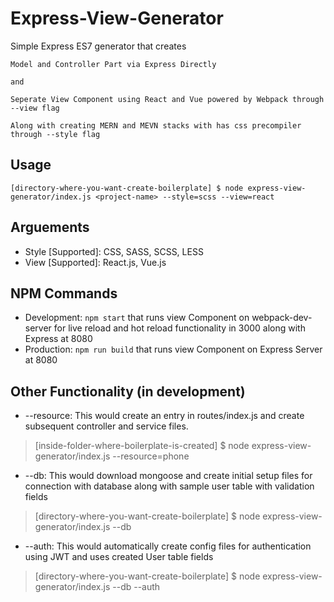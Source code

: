 # Express-View-Generator
Simple Express ES7 generator that creates 

    Model and Controller Part via Express Directly 

    and 

    Seperate View Component using React and Vue powered by Webpack through --view flag

    Along with creating MERN and MEVN stacks with has css precompiler through --style flag

## Usage

    [directory-where-you-want-create-boilerplate] $ node express-view-generator/index.js <project-name> --style=scss --view=react

## Arguements

- Style [Supported]: CSS, SASS, SCSS, LESS 
- View [Supported]: React.js, Vue.js

## NPM Commands

- Development: `npm start` that runs view Component on webpack-dev-server for live reload and hot reload functionality in 3000 along with Express at 8080
- Production: `npm run build` that runs view Component on Express Server at 8080

## Other Functionality (in development)

- --resource: This would create an entry in routes/index.js and create subsequent controller and service files.

> [inside-folder-where-boilerplate-is-created] \$ node express-view-generator/index.js --resource=phone

- --db: This would download mongoose and create initial setup files for connection with database along with sample user table with validation fields

> [directory-where-you-want-create-boilerplate] \$ node express-view-generator/index.js <project-name> --db

- --auth: This would automatically create config files for authentication using JWT and uses created User table fields

> [directory-where-you-want-create-boilerplate] \$ node express-view-generator/index.js <project-name> --db --auth
